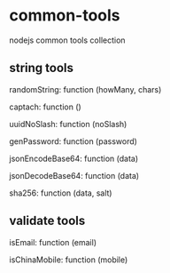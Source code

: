 # common-tools
nodejs common tools collection

## string tools

randomString: function (howMany, chars)

captach: function ()

uuidNoSlash: function (noSlash)

genPassword: function (password)

jsonEncodeBase64: function (data)

jsonDecodeBase64: function (data)

sha256: function (data, salt)


## validate tools

isEmail: function (email)

isChinaMobile: function (mobile)
